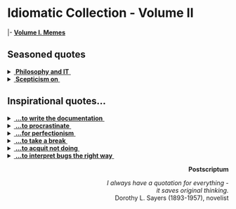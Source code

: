 # Idiomatic Collection - Volume II 

|- [**Volume I. Memes**](IT-memes.md)

## Seasoned quotes

<details>
<summary><ins>&nbsp;<b>Philosophy and IT</b>&nbsp;</ins></summary>

### _Immanuel Kant_ for domain-driven design

![Kant quote](https://img.shields.io/badge/Dare_to-know!-scarlet)

> The only **objects** of practical reason are therefore those of good and evil.\
> For by the former is meant an object necessarily desired according to a principle of reason;\
by the latter one necessarily shunned, also according to a principle of reason.

No mockery but a modest tribute to the 300th birthday of the considered one of the greatest philosophers.

<sup>🇩🇪</sup> <sub>Original: _Die alleinigen Objekte einer praktischen Vernunft sind also die vom Guten und Bösen. 
Denn durch das erstere versteht man einen notwendigen Gegenstand des Begehrungs-, 
durch das zweite des Verabscheuungsvermögens, beides aber nach einem Prinzip der Vernunft._\
_**Kritik der praktischen Vernunft, 1788**_<sub>

---------
</details>

<details>
<summary><ins>&nbsp;<b>Scepticism on</b>&nbsp;</ins></summary>

<p dir="rtl"><i>I never posted even one-tenth of<br/>
.the garbage the will quote as mine</i><br/>
.W.Churchill | A.Einstein | S.Freud <i>et al</i></p>

#### Full story matters

> Where a calculator like ENIAC today is equipped with 18'000 vacuum tubes and weighs 30 tons, **computers in the future may** have only 1'000 vacuum tubes and perhaps **weigh only 1½ tons**.\
_Popular Mechanics, March 1949_

Wrongly quoted as futuristic cringe, it wasn't.

The same magazine over seven decades later: "Fully transistorized computer, the IBM 608, hit the market in late 1957. It weighed 1.2 tons."

#### "There are only two..."

> "There are only two kinds of languages: the ones people complain about and the ones nobody uses".\
Yes. Again, I very much doubt that the sentiment is original.\
Of course, all "there are only two" quotes have to be taken with a grain of salt.

Bjarne Stroustrup, the father of C++, did a good job of reviewing his [genuine quotes](https://www.stroustrup.com/quotes.html) to restrict misinterpretation.

---
</details>

## Inspirational quotes...

<details>
<summary><ins>&nbsp;<b>...to write the documentation</b>&nbsp;</ins></summary>
&nbsp;

> **Epistula non erubescit**\
― _Marcus Tullius Cicero (106-43 BC)_\
<sub>[Compiler too]</sub>

> **There's no such freak who wouldn't find a mate and there's**\
**no such nonsense that won't find a proper reader.**\
― _Anton Chekhov (1860-1904)_, "Rules for novice writers"

> **Write what you know.**\
― _Mark Twain (1835-1910)_

> **_If you could know in what a dirty drain_**\
> **_The verse does grow without having shame,_** ...\
― _Anna Akhmatova (1889-1866)_, 1964 Nobel Prize in Literature nominee\
"I have no use for odes in battles...", 1964

> **If they give you lined paper, write the other way.**\
― _Juan Ramón Jiménez (1881-1958)_, 1956 Nobel Prize in Literature awardee\
**And so I invented the Monospace.**\
― _George Williams_ (*assumed)

> **Gimme that torch, now!**\
― _Ray Bradbury (1920-2012)_\
after reading the _Twilight_ novel series,\
*assumed

---
</details>

<details>
<summary><ins>&nbsp;<b>...to procrastinate</b>&nbsp;</ins></summary>

#### King Solomon

> **For in much wisdom is much grief: and he that increaseth knowledge increaseth sorrow.**\
Ecclesiastes 1:18, Webster's Bible Translation.

#### Relief in the great

a) Pick a *da Vinci* quote, that motivates you to achieve.\
b) Remember he was aka Leonardo the Great Procrastinator (certified by the court).\
c) Optional: compare the costs of your work.

#### Proverbs

> **The bird catches the early worm.**\
(The late cat catches the dozy bird.)

#### Scientifically proven

> **One never notices what has been done; one can only see what remains to be done.**\
_― Maria Skłodowska-Curie (1867-1934)_, Nobel prise winner awardee\
Letter to her brother (1894)

<sup>PL</sup> <sub>Original: "Człowiek nigdy nie ogląda się na to, co zrobione, ale na to patrzy, co ma przed sobą do zrobienia."</sub>

#### Handshake thru generations

> **There are four things to watch forever:\
falling water, burning fire, starry sky,** and **tasks, you define and others commit**.\
_Earliest humans_ (ca. 300`000 ago)

---
</details>

<details>
<summary><ins>&nbsp;<b>...for perfectionism</b>&nbsp;</ins></summary>

 #### Nature 
 
> The role of the infinitely small in nature is infinitely great.\
― _Louis Pasteur (1822-1895)_\
<sup>🇫🇷</sup> <sub>Original: “Le rôle de l’infiniment petit dans la nature est infiniment grand.”</sub>

#### Think like a grandmaster

> **... bear in mind these prudential rules, _viz._:\
having a good move, to seek for a better.**\
― _Domenico Lorenzo Ponziani (1719-1796)_, best known for chess writing\
<sub>Misattributed to _Emanuel Lasker_</sub>

#### East meets West

![Brevity - sibling of talent](https://img.shields.io/badge/Brevity-Sister_of_Talent-yellow)

> **Do only what only you can do.**\
― _Edsger W. Dijkstra (1930-2002),_\
_computer scientist, known i.a. for Dijkstra's algorithm._

Not only the East grant us profound and eloquent teaching! What about this Mr. Kipling*? 

&nbsp;&nbsp;&nbsp;&nbsp;* <sub>"East is East, and West is West, and never the twain shall meet..."</sub>

---
</details>

<details>
<summary><ins>&nbsp;<b>...to take a break</b>&nbsp;</ins></summary>
 
#### German philosophy always rules

> **Don't believe any thought that wasn't born in the open air and with free movement.**<sup>🚶</sup>\
― _Friedrich Wilhelm Nietzsche_ (1844-1900)\
> &nbsp;\
> **We should consider every day lost on which we have not danced at least once**.<sup>👯</sup>\
> _\*idem*_

&nbsp;&nbsp;&nbsp;&nbsp;&nbsp;&nbsp;&nbsp;<sup>🚶</sup> <sub>Full original: „So wenig als möglich sitzen; keinem Gedanken Glauben schenken, der nicht im Freien geboren ist und bei freier Bewegung – in dem nicht auch die Muskeln ein Fest feiern. Alle Vorteile kommen aus den Eingeweiden. – Das Sitzfleisch – ich sagte es schon einmal – die eigentliche Sünde wider den heiligen Geist.“\
 Ecce Homo. Wie man wird, was man ist (1889),</sub>\
&nbsp;&nbsp;&nbsp;&nbsp;&nbsp;&nbsp;&nbsp;<sup>👯</sup> <sub>Original: „Wir sollten jeden Tag als verloren betrachten, an dem wir nicht mindestens einmal getanzt haben.“</sub>


#### Great ideas that came in the sleep

To name a few of the officially recognized:

+ _The principles of analytical geometry_, René Descartes (1596-1650)
+ _The periodic table of chemical elements_, Dmitri Mendeleev (1834-1907)
+ _Special relativity theory_, Albert Einstein (1879-1955)
+ _The model of the atom_, Neils Bohr (1885-1962)
+ _Structure of the benzene molecule_, August Kekulé (1829-1896)
+ _Sewing machine_, Elias Howe (1819-1867)

---
</details>

<details>
<summary><ins>&nbsp;<b>...to acquit not doing</b>&nbsp;</ins></summary>
&nbsp;
  
![Ignoramus et ignorabimus](https://img.shields.io/badge/Ignoramus-Ignorabimus-yellow)

#### F.A.Q.

> **That question is too good to spoil with an answer.**\
― _Harry Mulisch (1927-2010)_, The Discovery of Heaven\
<sub>This quote is also known from earlier authors.</sub>

#### Amulets against refactoring

> Somewhere it's better to curse in the darkness than to light a single candle.\
(Attributed to _Ferdinand von Zepellin_ or _von Hindenburg_)

#### Proved to be true

> **Every time you create something new, there should be questions**...\
― _Elizabeth Holmes_, one of 100 most influential people by Time magazine in 2015\
(April 2015 interview with CBS News)

#### Hammer❗

> If you wish to be a success in the world, promise everything, deliver nothing.\
― _Napoleon Bonaparte (1769-1821)_\
<sub>He failed as a result of being inconsistent with his own saying.</sub>

<sup>🇫🇷</sup> <sub>Original: "Si vous escomptez avoir du succès dans le monde, promettez tout, ne donnez rien."</sub>

---
</details>

<details>
<summary><ins>&nbsp;<b>...to interpret bugs the right way</b>&nbsp;</ins></summary>

🚧 Coming next ...
---
</details>

<p dir="rtl"><b>Postscriptum</b><br/></p>
<p dir="rtl"><i>- I always have a quotation for everything<br/>
.it saves original thinking</i><br/>
Dorothy L. Sayers (1893-1957), novelist</p>
 
